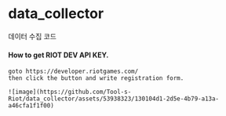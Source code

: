 # data_collector
데이터 수집 코드

#### How to get RIOT DEV API KEY.

    goto https://developer.riotgames.com/
    then click the button and write registration form.
    
    ![image](https://github.com/Tool-s-Riot/data_collector/assets/53938323/130104d1-2d5e-4b79-a13a-a46cfa1f1f00)

